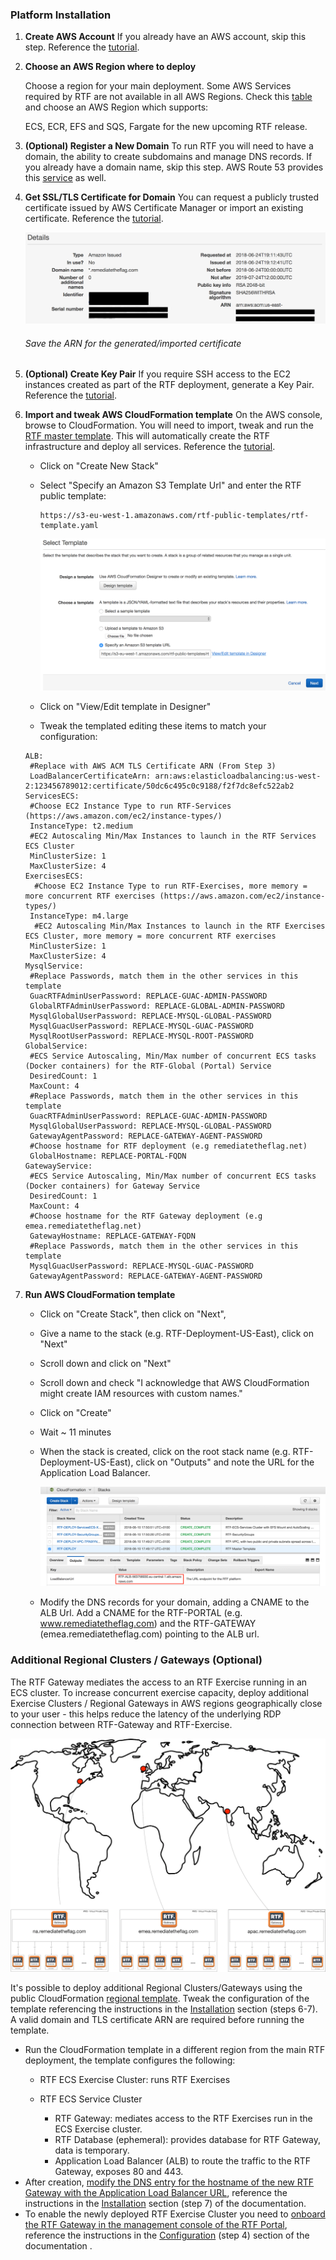 ### Platform Installation

1. **Create AWS Account**
    If you already have an AWS account, skip this step. Reference the [tutorial](https://aws.amazon.com/premiumsupport/knowledge-center/create-and-activate-aws-account/).

2. **Choose an AWS Region where to deploy**

    Choose a region for your main deployment. Some AWS Services required by RTF are not available in all AWS Regions. Check this [table](<https://aws.amazon.com/about-aws/global-infrastructure/regional-product-services>) and choose an AWS Region which supports:

    ECS, ECR, EFS and SQS, Fargate for the new upcoming RTF release.

3. **(Optional) Register a New Domain** 
    To run RTF you will need to have a domain, the ability to create subdomains and manage DNS records.  If you already have a domain name, skip this step. AWS Route 53 provides this [service](https://docs.aws.amazon.com/Route53/latest/DeveloperGuide/domain-register.html) as well.

4. **Get SSL/TLS Certificate for Domain**
    You can request a publicly trusted certificate issued by AWS Certificate Manager or import an existing certificate. Reference the [tutorial](https://docs.aws.amazon.com/acm/latest/userguide/gs-acm-request-public.html).

    ![arn_acm_cert](img/arn_acm_cert.png)

    ###### Save the ARN for the generated/imported certificate

5. **(Optional) Create Key Pair**
    If you require SSH access to the EC2 instances created as part of the RTF deployment, generate a Key Pair. Reference the [tutorial](https://docs.aws.amazon.com/AWSEC2/latest/UserGuide/ec2-key-pairs.html#having-ec2-create-your-key-pair).

6. **Import and tweak AWS CloudFormation template**
    On the AWS console, browse to CloudFormation. You will need to import, tweak and run the [RTF master template](https://s3-eu-west-1.amazonaws.com/rtf-public-templates/rtf-template.yaml). This will automatically create the RTF infrastructure and deploy all services. Reference the [tutorial](https://docs.aws.amazon.com/AWSCloudFormation/latest/UserGuide/cfn-using-console-create-stack-template.html).

   - Click on "Create New Stack"

   - Select "Specify an Amazon S3 Template Url" and enter the RTF public template:

     ```
     https://s3-eu-west-1.amazonaws.com/rtf-public-templates/rtf-template.yaml
     ```

     ![select_template](img/select_template.png)

   - Click on "View/Edit template in Designer"

   - Tweak the templated editing these items to match your configuration:

    ```
    ALB:
     #Replace with AWS ACM TLS Certificate ARN (From Step 3)
     LoadBalancerCertificateArn: arn:aws:elasticloadbalancing:us-west-2:123456789012:certificate/50dc6c495c0c9188/f2f7dc8efc522ab2
    ServicesECS:
     #Choose EC2 Instance Type to run RTF-Services (https://aws.amazon.com/ec2/instance-types/)
     InstanceType: t2.medium
     #EC2 Autoscaling Min/Max Instances to launch in the RTF Services ECS Cluster
     MinClusterSize: 1
     MaxClusterSize: 4
    ExercisesECS:
      #Choose EC2 Instance Type to run RTF-Exercises, more memory = more concurrent RTF exercises (https://aws.amazon.com/ec2/instance-types/)
     InstanceType: m4.large
      #EC2 Autoscaling Min/Max Instances to launch in the RTF Exercises ECS Cluster, more memory = more concurrent RTF exercises
     MinClusterSize: 1
     MaxClusterSize: 4
    MysqlService:
     #Replace Passwords, match them in the other services in this template
     GuacRTFAdminUserPassword: REPLACE-GUAC-ADMIN-PASSWORD
     GlobalRTFAdminUserPassword: REPLACE-GLOBAL-ADMIN-PASSWORD
     MysqlGlobalUserPassword: REPLACE-MYSQL-GLOBAL-PASSWORD
     MysqlGuacUserPassword: REPLACE-MYSQL-GUAC-PASSWORD
     MysqlRootUserPassword: REPLACE-MYSQL-ROOT-PASSWORD
    GlobalService:
     #ECS Service Autoscaling, Min/Max number of concurrent ECS tasks (Docker containers) for the RTF-Global (Portal) Service
     DesiredCount: 1
     MaxCount: 4
     #Replace Passwords, match them in the other services in this template
     GuacRTFAdminUserPassword: REPLACE-GUAC-ADMIN-PASSWORD
     MysqlGlobalUserPassword: REPLACE-MYSQL-GLOBAL-PASSWORD
     GatewayAgentPassword: REPLACE-GATEWAY-AGENT-PASSWORD
     #Choose hostname for RTF deployment (e.g remediatetheflag.net)
     GlobalHostname: REPLACE-PORTAL-FQDN
    GatewayService:
     #ECS Service Autoscaling, Min/Max number of concurrent ECS tasks (Docker containers) for Gateway Service
     DesiredCount: 1
     MaxCount: 4
     #Choose hostname for the RTF Gateway deployment (e.g emea.remediatetheflag.net)
     GatewayHostname: REPLACE-GATEWAY-FQDN
     #Replace Passwords, match them in the other services in this template
     MysqlGuacUserPassword: REPLACE-MYSQL-GUAC-PASSWORD
     GatewayAgentPassword: REPLACE-GATEWAY-AGENT-PASSWORD
    ```

6. **Run AWS CloudFormation template**

      - Click on "Create Stack", then click on "Next", 

      - Give a name to the stack (e.g. RTF-Deployment-US-East), click on "Next"

      - Scroll down and click on "Next"

      - Scroll down and check "I acknowledge that AWS CloudFormation might create IAM resources with custom names."

      - Click on "Create"

      - Wait ~ 11 minutes

      - When the stack is created, click on the root stack name (e.g. RTF-Deployment-US-East), click on "Outputs" and note the URL for the Application Load Balancer.

        ![ALB Output](img/alb_output.png)

        

      - Modify the DNS records for your domain, adding a CNAME to the ALB Url. Add a CNAME for the RTF-PORTAL (e.g. www.remediatetheflag.com) and the RTF-GATEWAY (emea.remediatetheflag.com) pointing to the ALB url.



### Additional Regional Clusters / Gateways (Optional)

The RTF Gateway mediates the access to an RTF Exercise running in an ECS cluster. To increase concurrent exercise capacity, deploy additional Exercise Clusters / Regional Gateways in AWS regions geographically close to your user - this helps reduce the latency of the underlying RDP connection between RTF-Gateway and RTF-Exercise.

  ![regional_gateways](img/regions_rtf.png)

  

It's possible to deploy additional Regional Clusters/Gateways using the public CloudFormation [regional template](https://s3-eu-west-1.amazonaws.com/rtf-public-templates/rtf-template-regional-gateway.yaml). Tweak the configuration of the template referencing the instructions in the [Installation](install.md) section (steps 6-7). A valid domain and TLS certificate ARN are required before running the template.

- Run the CloudFormation template in a different region from the main RTF deployment, the template configures the following:
    - RTF ECS Exercise Cluster: runs RTF Exercises

    - RTF ECS Service Cluster 
      * RTF Gateway: mediates access to the RTF Exercises run in the ECS Exercise cluster.

      - RTF Database (ephemeral): provides database for RTF Gateway, data is temporary.
      - Application Load Balancer (ALB) to route the traffic to the RTF Gateway, exposes 80 and 443.
- After creation, <u>modify the DNS entry for the hostname of the new RTF Gateway with the Application Load Balancer URL</u>, reference the instructions in the [Installation](install.md) section (step 7) of the documentation.
- To enable the newly deployed RTF Exercise Cluster you need to <u>onboard the RTF Gateway in the management console of the RTF Portal</u>, reference the instructions in the [Configuration](configure.md) (step 4) section of the documentation .

